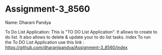 # Assignment-3_8560

Name: Dharani Pandya

To Do List Application: This is "TO DO List Application". It allows to create to do list. It also allows to delete & update your to do list tasks.
index
To run the To DO List Application use this link : https://github.com/dharanipandya/Assignment-3_8560/index
